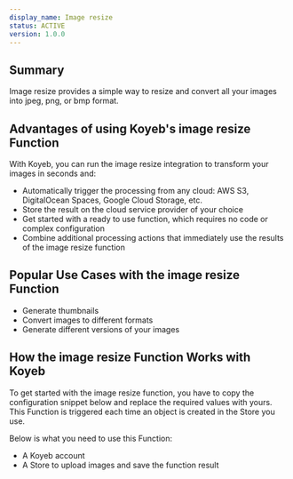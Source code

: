 ```yaml
---
display_name: Image resize
status: ACTIVE
version: 1.0.0
---
```


## Summary

Image resize provides a simple way to resize and convert all your images into jpeg, png, or bmp format.

## Advantages of using Koyeb's image resize Function

With Koyeb, you can run the image resize integration to transform your images in seconds and:

- Automatically trigger the processing from any cloud: AWS S3, DigitalOcean Spaces, Google Cloud Storage, etc.
- Store the result on the cloud service provider of your choice
- Get started with a ready to use function, which requires no code or complex configuration
- Combine additional processing actions that immediately use the results of the image resize function

## Popular Use Cases with the image resize Function

- Generate thumbnails
- Convert images to different formats
- Generate different versions of your images

## How the image resize Function Works with Koyeb

To get started with the image resize function, you have to copy the configuration snippet below and replace the required values with yours.
This Function is triggered each time an object is created in the Store you use.

Below is what you need to use this Function:

* A Koyeb account
* A Store to upload images and save the function result